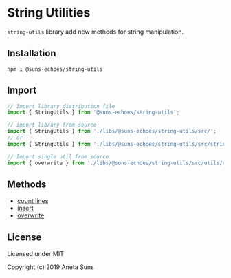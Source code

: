 String Utilities
================

`string-utils` library add new methods for string manipulation.


Installation
------------

`npm i @suns-echoes/string-utils`


Import
------

```js
// Import library distribution file
import { StringUtils } from '@suns-echoes/string-utils';
```

```js
// import library from source
import { StringUtils } from './libs/@suns-echoes/string-utils/src/';
// or
import { StringUtils } from './libs/@suns-echoes/string-utils/src/string-utils';
```

```js
// Import single util from source
import { overwrite } from './libs/@suns-echoes/string-utils/src/utils/overwrite';
```


Methods
-------

* [count lines](./docs/utils/count-lines.md)
* [insert](./docs/utils/insert.md)
* [overwrite](./docs/utils/overwrite.md)


License
-------

Licensed under MIT

Copyright (c) 2019 Aneta Suns
